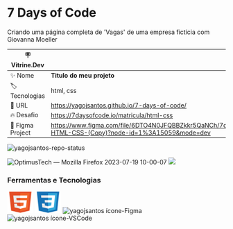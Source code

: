 # 7 Days of Code
 Criando uma página completa de 'Vagas' de uma empresa fictícia com Giovanna Moeller

| :placard: Vitrine.Dev |     |
| -------------  | --- |
| :sparkles: Nome        | **Titulo do meu projeto**
| :label: Tecnologias | html, css
| :rocket: URL |  https://yagojsantos.github.io/7-days-of-code/
| :fire: Desafio | https://7daysofcode.io/matricula/html-css
| :memo: Figma Project | https://www.figma.com/file/6DTO4N0JFQBBZkkr5QaNCh/7daysOfCode-HTML-CSS-(Copy)?node-id=1%3A15059&mode=dev

![yagojsantos-repo-status](https://img.shields.io/badge/Status-Concluído-lightgrey?style=for-the-badge&logo=headspace&logoColor=green&color=lightgrey)

![OptimusTech — Mozilla Firefox 2023-07-19 10-00-07](https://github.com/yagojsantos/7-days-of-code/assets/119305146/895a2ee6-c210-408f-8172-4fc1a5edd641)
<img width="0" src="https://github.com/yagojsantos/7-days-of-code/assets/119305146/895a2ee6-c210-408f-8172-4fc1a5edd641#vitrinedev">

### Ferramentas e Tecnologias
<div style="display:inline-block">
<img alt="yagojsantos ícone-HTML" height="50" width="60" src="https://raw.githubusercontent.com/devicons/devicon/master/icons/html5/html5-original.svg">
<img alt="yagojsantos ícone-CSS" height="50" width="60" src="https://raw.githubusercontent.com/devicons/devicon/master/icons/css3/css3-original.svg">
<img alt="yagojsantos ícone-Figma" height="50" width="60" src="https://cdn.jsdelivr.net/gh/devicons/devicon/icons/figma/figma-original.svg">
<img alt="yagojsantos ícone-VSCode" height="50" width="60" src="https://cdn.jsdelivr.net/gh/devicons/devicon/icons/vscode/vscode-original.svg">
</div>     

